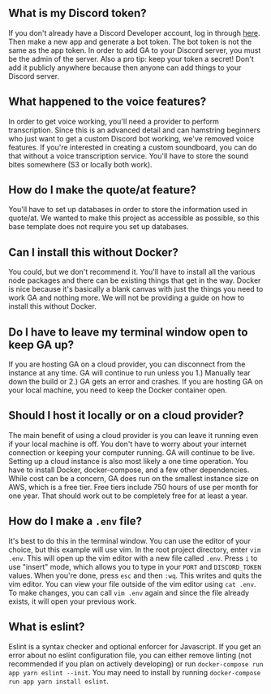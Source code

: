 ## What is my Discord token?
If you don't already have a Discord Developer account, log in through [here](http://discordapp.com/developers/). Then
make a new app and generate a bot token. The bot token is not the same as the app token. In order to add GA to your Discord server, you must be the admin of the
server. Also a pro tip: keep your token a secret! Don't add it publicly anywhere because then anyone can add things to 
your Discord server. 

## What happened to the voice features?
In order to get voice working, you'll need a provider to perform transcription. Since this is an advanced detail and can hamstring beginners who just want to get a custom Discord bot working, we've removed voice features. If you're interested in creating a custom soundboard, you can do that without a voice transcription service. You'll have to store the sound bites somewhere (S3 or locally both work). 

## How do I make the quote/at feature?
You'll have to set up databases in order to store the information used in quote/at. We wanted to make this project as accessible as possible, so this base template does not require you set up databases.

## Can I install this without Docker?
You could, but we don't recommend it. You'll have to install all the various node packages and there can be existing
things that get in the way. Docker is nice because it's basically a blank canvas with just the things you need to work 
GA and nothing more. We will not be providing a guide on how to install this without Docker.

## Do I have to leave my terminal window open to keep GA up?
If you are hosting GA on a cloud provider, you can disconnect from the instance at any time. GA will continue to run
unless you 1.) Manually tear down the build or 2.) GA gets an error and crashes. If you are hosting GA on your local
machine, you need to keep the Docker container open. 

## Should I host it locally or on a cloud provider?
The main benefit of using a cloud provider is you can leave it running even if your local machine is off. You don't have
to worry about your internet connection or keeping your computer running. GA will continue to be live. Setting up a
cloud instance is also most likely a one time operation. You have to install Docker, docker-compose, and a few other
dependencies. While cost can be a concern, GA does run on the smallest instance size on AWS, which is a free tier. Free
tiers include 750 hours of use per month for one year. That should work out to be completely free for at least a year. 

## How do I make a `.env` file?
It's best to do this in the terminal window. You can use the editor of your choice, but this example will use vim. In
the root project directory, enter `vim .env`. This will open up the vim editor with a new file called `.env`. Press `i`
to use "insert" mode, which allows you to type in your `PORT` and `DISCORD_TOKEN` values. When you're done, press `esc`
and then `:wq`. This writes and quits the vim editor. You can view your file outside of the vim editor using `cat .env`.
To make changes, you can call `vim .env` again and since the file already exists, it will open your previous work. 

## What is eslint?
Eslint is a syntax checker and optional enforcer for Javascript. If you get an error about no eslint configuration file, you can either remove linting (not recommended if you plan on actively developing) or run `docker-compose run app yarn eslint --init`. You may need to install by running `docker-compose run app yarn install eslint`. 